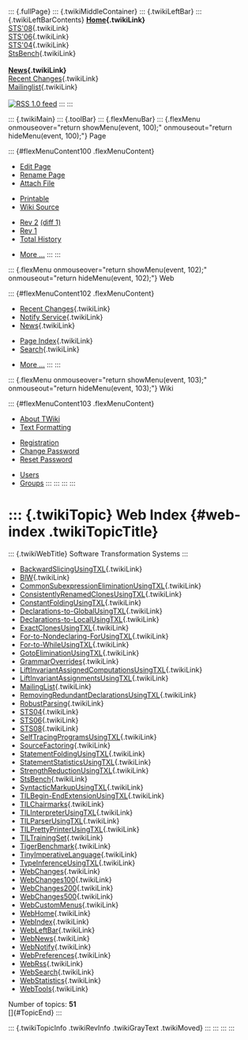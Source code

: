 ::: {.fullPage}
::: {.twikiMiddleContainer}
::: {.twikiLeftBar}
::: {.twikiLeftBarContents}
**[Home](WebHome){.twikiLink}**\
[STS\'08](STS08){.twikiLink}\
[STS\'06](http://www.program-transformation.org/Sts/STS06){.twikiLink}\
[STS\'04](STS04){.twikiLink}\
[StsBench](StsBench){.twikiLink}\
\
**[News](WebNews){.twikiLink}**\
[Recent Changes](WebChanges){.twikiLink}\
[Mailinglist](MailingList){.twikiLink}\
\
[![](../pub/rss.gif "RSS 1.0 feed")](WebRss@skin=rss)
:::
:::

::: {.twikiMain}
::: {.toolBar}
::: {.flexMenuBar}
::: {.flexMenu onmouseover="return showMenu(event, 100);" onmouseout="return hideMenu(event, 100);"}
Page

::: {#flexMenuContent100 .flexMenuContent}
-   [Edit
    Page](http://www.program-transformation.org/edit/Sts/WebIndex?t=1536827702)
-   [Rename
    Page](http://www.program-transformation.org/rename/Sts/WebIndex)
-   [Attach
    File](http://www.program-transformation.org/attach/Sts/WebIndex)

<!-- -->

-   [Printable](http://www.program-transformation.org/view/Sts/WebIndex?skin=print.pattern)
-   [Wiki
    Source](http://www.program-transformation.org/view/Sts/WebIndex?skin=text&raw=on&contenttype=text/plain)

<!-- -->

-   [Rev
    2](http://www.program-transformation.org/view/Sts/WebIndex?rev=1.2)
    [(diff 1)](http://www.program-transformation.org/rdiff/Sts/WebIndex?rev1=1.2&rev2=1.1)
-   [Rev
    1](http://www.program-transformation.org/view/Sts/WebIndex?rev=1.1)
-   [Total
    History](http://www.program-transformation.org/rdiff/Sts/WebIndex)

<!-- -->

-   [More
    \...](http://www.program-transformation.org/oops/Sts/WebIndex?template=oopsmore&param1=1.2&param2=1.2)
:::
:::

::: {.flexMenu onmouseover="return showMenu(event, 102);" onmouseout="return hideMenu(event, 102);"}
Web

::: {#flexMenuContent102 .flexMenuContent}
-   [Recent Changes](WebChanges){.twikiLink}
-   [Notify Service](WebNotify){.twikiLink}
-   [News](WebNews){.twikiLink}

<!-- -->

-   [Page Index](WebIndex){.twikiLink}
-   [Search](WebSearch){.twikiLink}

<!-- -->

-   [More
    \...](http://www.program-transformation.org/oops/Sts/WebIndex?template=oopsmore&param1=1.2&param2=1.2)
:::
:::

::: {.flexMenu onmouseover="return showMenu(event, 103);" onmouseout="return hideMenu(event, 103);"}
Wiki

::: {#flexMenuContent103 .flexMenuContent}
-   [About
    TWiki](http://www.program-transformation.org/view/TWiki/WebHome)
-   [Text
    Formatting](http://www.program-transformation.org/view/TWiki/TextFormattingRules)

<!-- -->

-   [Registration](http://www.program-transformation.org/view/TWiki/TWikiRegistration)
-   [Change
    Password](http://www.program-transformation.org/view/TWiki/ChangePassword)
-   [Reset
    Password](http://www.program-transformation.org/view/TWiki/ResetPassword)

<!-- -->

-   [Users](http://www.program-transformation.org/view/Main/TWikiUsers)
-   [Groups](http://www.program-transformation.org/view/Main/TWikiGroups)
:::
:::
:::
:::

::: {.twikiTopic}
Web Index {#web-index .twikiTopicTitle}
=========

::: {.twikiWebTitle}
Software Transformation Systems
:::

-   [BackwardSlicingUsingTXL](BackwardSlicingUsingTXL){.twikiLink}
-   [BlW](BlW){.twikiLink}
-   [CommonSubexpressionEliminationUsingTXL](CommonSubexpressionEliminationUsingTXL){.twikiLink}
-   [ConsistentlyRenamedClonesUsingTXL](ConsistentlyRenamedClonesUsingTXL){.twikiLink}
-   [ConstantFoldingUsingTXL](ConstantFoldingUsingTXL){.twikiLink}
-   [Declarations-to-GlobalUsingTXL](Declarations-to-GlobalUsingTXL){.twikiLink}
-   [Declarations-to-LocalUsingTXL](Declarations-to-LocalUsingTXL){.twikiLink}
-   [ExactClonesUsingTXL](ExactClonesUsingTXL){.twikiLink}
-   [For-to-Nondeclaring-ForUsingTXL](For-to-Nondeclaring-ForUsingTXL){.twikiLink}
-   [For-to-WhileUsingTXL](For-to-WhileUsingTXL){.twikiLink}
-   [GotoEliminationUsingTXL](GotoEliminationUsingTXL){.twikiLink}
-   [GrammarOverrides](GrammarOverrides){.twikiLink}
-   [LiftInvariantAssignedComputationsUsingTXL](LiftInvariantAssignedComputationsUsingTXL){.twikiLink}
-   [LiftInvariantAssignmentsUsingTXL](LiftInvariantAssignmentsUsingTXL){.twikiLink}
-   [MailingList](MailingList){.twikiLink}
-   [RemovingRedundantDeclarationsUsingTXL](RemovingRedundantDeclarationsUsingTXL){.twikiLink}
-   [RobustParsing](RobustParsing){.twikiLink}
-   [STS04](STS04){.twikiLink}
-   [STS06](http://www.program-transformation.org/Sts/STS06){.twikiLink}
-   [STS08](STS08){.twikiLink}
-   [SelfTracingProgramsUsingTXL](SelfTracingProgramsUsingTXL){.twikiLink}
-   [SourceFactoring](SourceFactoring){.twikiLink}
-   [StatementFoldingUsingTXL](StatementFoldingUsingTXL){.twikiLink}
-   [StatementStatisticsUsingTXL](StatementStatisticsUsingTXL){.twikiLink}
-   [StrengthReductionUsingTXL](StrengthReductionUsingTXL){.twikiLink}
-   [StsBench](StsBench){.twikiLink}
-   [SyntacticMarkupUsingTXL](SyntacticMarkupUsingTXL){.twikiLink}
-   [TILBegin-EndExtensionUsingTXL](TILBegin-EndExtensionUsingTXL){.twikiLink}
-   [TILChairmarks](TILChairmarks){.twikiLink}
-   [TILInterpreterUsingTXL](TILInterpreterUsingTXL){.twikiLink}
-   [TILParserUsingTXL](TILParserUsingTXL){.twikiLink}
-   [TILPrettyPrinterUsingTXL](TILPrettyPrinterUsingTXL){.twikiLink}
-   [TILTrainingSet](TILTrainingSet){.twikiLink}
-   [TigerBenchmark](TigerBenchmark){.twikiLink}
-   [TinyImperativeLanguage](TinyImperativeLanguage){.twikiLink}
-   [TypeInferenceUsingTXL](TypeInferenceUsingTXL){.twikiLink}
-   [WebChanges](WebChanges){.twikiLink}
-   [WebChanges100](WebChanges100){.twikiLink}
-   [WebChanges200](WebChanges200){.twikiLink}
-   [WebChanges500](WebChanges500){.twikiLink}
-   [WebCustomMenus](WebCustomMenus){.twikiLink}
-   [WebHome](WebHome){.twikiLink}
-   [WebIndex](WebIndex){.twikiLink}
-   [WebLeftBar](WebLeftBar){.twikiLink}
-   [WebNews](WebNews){.twikiLink}
-   [WebNotify](WebNotify){.twikiLink}
-   [WebPreferences](WebPreferences){.twikiLink}
-   [WebRss](WebRss){.twikiLink}
-   [WebSearch](WebSearch){.twikiLink}
-   [WebStatistics](WebStatistics){.twikiLink}
-   [WebTools](WebTools){.twikiLink}

Number of topics: **51**\
[]{#TopicEnd}
:::

::: {.twikiTopicInfo .twikiRevInfo .twikiGrayText .twikiMoved}
:::
:::
:::
:::
